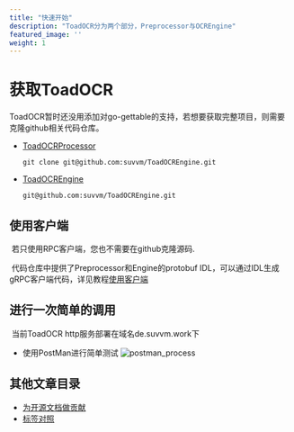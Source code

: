 ```yaml
---
title: "快速开始"
description: "ToadOCR分为两个部分，Preprocessor与OCREngine"
featured_image: ''
weight: 1
---
```

# 获取ToadOCR

​	ToadOCR暂时还没用添加对go-gettable的支持，若想要获取完整项目，则需要克隆github相关代码仓库。

- [ToadOCRProcessor](https://github.com/suvvm/ToadOCREngine)

  ```
  git clone git@github.com:suvvm/ToadOCREngine.git
  ```

- [ToadOCREngine]()

  ```
  git@github.com:suvvm/ToadOCREngine.git
  ```

## 使用客户端

​	若只使用RPC客户端，您也不需要在github克隆源码.

​	代码仓库中提供了Preprocessor和Engine的protobuf IDL，可以通过IDL生成gRPC客户端代码，详见教程[使用客户端]()

## 进行一次简单的调用
​	当前ToadOCR http服务部署在域名de.suvvm.work下

- 使用PostMan进行简单测试
![postman_process](/images/postman_process.png)

## 其他文章目录
- [为开源文档做贡献](contribut-doc/)
- [标签对照](tags-map/)
